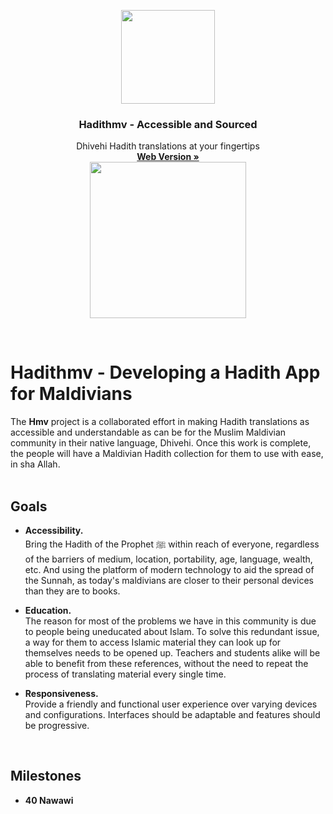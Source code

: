 <p align="center">
  <a href="https://hadithmv.com/">
    <img src="https://hadithmv.github.io/img/newLogo4/newLogo4.svg" alt="" width=150 height=150>
  </a>
  <h3 align="center">Hadithmv - Accessible and Sourced</h3>
  <p align="center">
    Dhivehi Hadith translations at your fingertips
    <br>
    <a href="http://hadithmv.com"><strong>Web Version »</strong></a>
    <br>
  
<!--
    <br>
    <a href="http://hadithmv.com">Web Version</a>
    ·
    <a href="https://play.google.com/store/apps/details?id=com.hadithmv.hmv">Android Version</a>

    ·
    <a href="https://hadithmv.github.io/alt/Desktop/Hadithmv-Win.zip">Desktop Version</a>
    <br>
-->
  <a href="https://play.google.com/store/apps/details?id=com.hadithmv.hmv">
    <img src="https://play.google.com/intl/en_us/badges/images/generic/en_badge_web_generic.png" alt="" width=250>
  </a>
  </p> <!-- end of top <p align="center"> --> <br>

# Hadithmv - Developing a Hadith App for Maldivians
   The **Hmv** project is a collaborated effort in making Hadith translations as accessible and understandable as can be for the Muslim Maldivian community in their native language, Dhivehi. Once this work is complete, the people will have a Maldivian Hadith collection for them to use with ease, in sha Allah.
<br><br>

## Goals
-   **Accessibility.**<br>
    Bring the Hadith of the Prophet ﷺ within reach of everyone, regardless of the barriers of medium, location, portability, age, language, wealth, etc. And using the platform of modern technology to aid the spread of the Sunnah, as today's maldivians are closer to their personal devices than they are to books.

-   **Education.**<br>
    The reason for most of the problems we have in this community is due to people being uneducated about Islam. To solve this redundant issue, a way for them to access  Islamic material they can look up for themselves needs to be opened up. Teachers and students alike will be able to benefit from these references, without the need to repeat the process of translating material every single time.

-   **Responsiveness.**<br>
    Provide a friendly and functional user experience over varying devices and configurations. Interfaces should be adaptable and features should be progressive.
<br>

## Milestones
-   **40 Nawawi**
